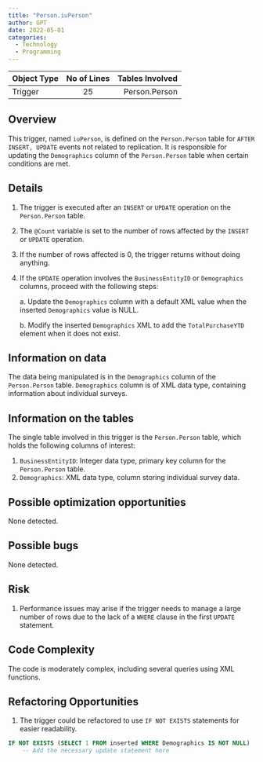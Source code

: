 ```yaml
---
title: "Person.iuPerson"
author: GPT
date: 2022-05-01
categories:
  - Technology
  - Programming
---
```


| Object Type   |       No of Lines      |  Tables Involved |
|----------|:-------------:|------:|
| Trigger |  25 | Person.Person |

## Overview
This trigger, named `iuPerson`, is defined on the `Person.Person` table for `AFTER INSERT, UPDATE` events not related to replication. It is responsible for updating the `Demographics` column of the `Person.Person` table when certain conditions are met.

## Details

1. The trigger is executed after an `INSERT` or `UPDATE` operation on the `Person.Person` table.
2. The `@Count` variable is set to the number of rows affected by the `INSERT` or `UPDATE` operation.
3. If the number of rows affected is 0, the trigger returns without doing anything.
4. If the `UPDATE` operation involves the `BusinessEntityID` or `Demographics` columns, proceed with the following steps:

   a. Update the `Demographics` column with a default XML value when the inserted `Demographics` value is NULL.

   b. Modify the inserted `Demographics` XML to add the `TotalPurchaseYTD` element when it does not exist.

## Information on data

The data being manipulated is in the `Demographics` column of the `Person.Person` table. `Demographics` column is of XML data type, containing information about individual surveys.

## Information on the tables

The single table involved in this trigger is the `Person.Person` table, which holds the following columns of interest:

1. `BusinessEntityID`: Integer data type, primary key column for the `Person.Person` table.
2. `Demographics`: XML data type, column storing individual survey data.

## Possible optimization opportunities

None detected.

## Possible bugs

None detected.

## Risk

1. Performance issues may arise if the trigger needs to manage a large number of rows due to the lack of a `WHERE` clause in the first `UPDATE` statement.


## Code Complexity

The code is moderately complex, including several queries using XML functions.

## Refactoring Opportunities

1. The trigger could be refactored to use `IF NOT EXISTS` statements for easier readability.

```sql
IF NOT EXISTS (SELECT 1 FROM inserted WHERE Demographics IS NOT NULL)
    -- Add the necessary update statement here
```